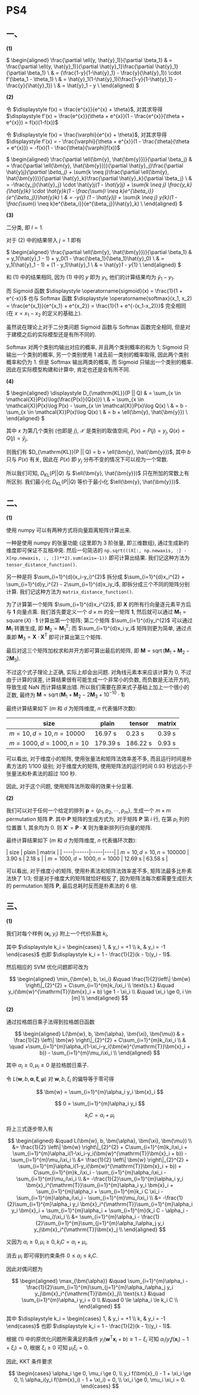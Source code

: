 # PS4

## 一、

**(1)**

$
\begin{aligned}
\frac{\partial \ell(y, \hat{y}_1)}{\partial \beta_1}
& = \frac{\partial \ell(y, \hat{y}_1)}{\partial \hat{y}_1}\frac{\partial \hat{y}_1}{\partial \beta_1}  \\
& = (\frac{1-y}{1-\hat{y}_1} - \frac{y}{\hat{y}_1}) \cdot f'(\beta_1 - \theta_1)  \\
& = \hat{y}_1(1-\hat{y}_1)(\frac{1-y}{1-\hat{y}_1} - \frac{y}{\hat{y}_1})  \\
& = \hat{y}_1 - y  \\
\end{aligned}
$

**(2)**

令 $\displaystyle f(x) = \frac{e^{x}}{e^{x} + \theta}$, 对其求导得 $\displaystyle f'(x) = \frac{e^{x}}{\theta + e^{x}}(1 - \frac{e^{x}}{\theta + e^{x}}) = f(x)(1-f(x))$

令 $\displaystyle f(x) = \frac{\varphi}{e^{x} + \theta}$, 对其求导得 $\displaystyle f'(x) = - \frac{\varphi}{\theta + e^{x}}(1 - \frac{\theta}{\theta + e^{x}}) = -f(x)(1 - \frac{\theta}{\varphi}f(x))$

$
\begin{aligned}
\frac{\partial \ell(\bm{y}, \hat{\bm{y}})}{\partial \beta_j}
& = \frac{\partial \ell(\bm{y}, \hat{\bm{y}})}{\partial \hat{y}_j}\frac{\partial \hat{y}_j}{\partial \beta_j} + \sum_{k \neq j}\frac{\partial \ell(\bm{y}, \hat{\bm{y}})}{\partial \hat{y}_k}\frac{\partial \hat{y}_k}{\partial \beta_j} \\
& = -\frac{y_j}{\hat{y}_j} \cdot \hat{y}_j(1 - \hat{y}_j) + \sum_{k \neq j} \frac{y_k}{\hat{y}_k} \cdot \hat{y}_k(1 - \frac{\sum_{i \neq k}e^{\beta_i}}{e^{\beta_j}}\hat{y}_k) \\
& = -y_{j} (1 - \hat{y}_j) + \sum_{k \neq j} y_{k}(1 - \frac{\sum_{i \neq k}e^{\beta_i}}{e^{\beta_j}}\hat{y}_k) \\
\end{aligned}
$

**(3)**

二分类, 即 $l = 1$.

对于 (2) 中的结果带入 $j = 1$ 即有

$
\begin{aligned}
\frac{\partial \ell(\bm{y}, \hat{\bm{y}})}{\partial \beta_1}
& = y_1(\hat{y}_1 - 1) + y_0(1 - \frac{\beta_1}{\beta_1}\hat{y}_0) \\
& = y_1(\hat{y}_1 - 1) + (1 - y_1)\hat{y}_1 \\
& = \hat{y}_1 - y_{1} \\
\end{aligned}
$

和 (1) 中的结果相同, 因为 (1) 中的 $y$ 即为 $y_1$, 他们的计算结果均为 $\hat{y}_1 - y_1$.

而 Sigmoid 函数 $\displaystyle \operatorname{sigmoid}(x) = \frac{1}{1 + e^{-x}}$ 也与 Softmax 函数 $\displaystyle \operatorname{softmax}(x_1, x_2) = \frac{e^{x_1}}{e^{x_1} + e^{x_2}} = \frac{1}{1 + e^{-(x_1-x_2)}}$ 完全相同 (在 $x = x_1 - x_2$ 的定义的基础上).

虽然说在理论上对于二分类问题 Sigmoid 函数与 Softmax 函数完全相同, 但是对于建模之后的实际模型还是有所不同的.

Softmax 对两个类别均输出对应的概率, 并且两个类别概率的和为 $1$; Sigmoid 只输出一个类别的概率, 另一个类别使用 $1$ 减去前一类别的概率取得, 因此两个类别概率和仍为 $1$. 但是 Softmax 输出两类的概率, 而 Sigmoid 只输出一个类别的概率. 因此在实际模型构建和计算中, 肯定也还是会有所不同.

**(4)**

$
\begin{aligned}
\displaystyle D_{\mathrm{KL}}(P || Q) & = \sum_{x \in \mathcal{X}}P(x)\log(\frac{P(x)}{Q(x)})  \\
& = \sum_{x \in \mathcal{X}}P(x)\log P(x) - \sum_{x \in \mathcal{X}}P(x)\log Q(x)  \\
& = b - \sum_{x \in \mathcal{X}}P(x)\log Q(x)  \\
& = b + \ell(\bm{y}, \hat{\bm{y}})  \\
\end{aligned}
$

其中 $x$ 为第几个类别 (也即是 $j$), $\mathcal{X}$ 是类别的取值空间, $P(x) = P(j) = y_j, Q(x) = Q(j) = \hat{y}_j$,

则我们有 $D_{\mathrm{KL}}(P || Q) = b + \ell(\bm{y}, \hat{\bm{y}})$, 其中 $b$ 只与 $P(x)$ 有关, 因此在 $P(x)$ 即 $y_j$ 分布不变的情况下可以视为一个常数.

所以我们可知, $D_{\mathrm{KL}}(P || Q)$ 与 $\ell(\bm{y}, \hat{\bm{y}})$ 只在所加的常数上有所区别. 我们最小化 $D_{\mathrm{KL}}(P || Q)$ 等价于最小化 $\ell(\bm{y}, \hat{\bm{y}})$.


## 二、

**(1)**

使用 numpy 可以有两种方式将向量距离矩阵计算出来.

一种是使用 numpy 的张量功能 (这里即为 3 阶张量, 即三维数组), 通过生成新的维度即可保证不互相冲突. 然后一句简洁的 `np.sqrt(((X[:, np.newaxis, :] - X[np.newaxis, :, :])**2).sum(axis=-1))` 即可计算出结果. 我们记这种方法为 `tensor_distance_function()`.

另一种是将 $\sum_{i=1}^{d}(x_i-y_i)^{2}$ 拆分成 $\sum_{i=1}^{d}x_i^{2} + \sum_{i=1}^{d}y_i^{2} - 2\sum_{i=1}^{d}x_iy_i$, 即拆分成三个不同的矩阵分别计算. 我们记这种方法为 `matrix_distance_function()`.

为了计算第一个矩阵 $\sum_{i=1}^{d}x_i^{2}$, 即 $\bm{X}$ 的所有行向量逐元素平方后与 $\bm{1}$ 向量点乘. 我们首先要定义一个 $d \times m$ 的全一矩阵 $\bm{1}$, 然后就可以通过 $\bm{M}_1 = \operatorname{square}(X) \cdot \bm{1}$ 计算出第一个矩阵; 第二个矩阵 $\sum_{i=1}^{d}y_i^{2}$ 可以通过 $\bm{M}_1$ 转置生成, 即 $\bm{M}_2 = \bm{M}_1^{\mathrm{T}}$; 而 $\sum_{i=1}^{d}x_i y_i$ 矩阵则更为简单, 通过点乘即 $\bm{M}_3 = \bm{X} \cdot \bm{X}^{\mathrm{T}}$ 即可计算出第三个矩阵.

最后对这三个矩阵加权求和并开方即可算出最后的矩阵, 即 $\bm{M} = \operatorname{sqrt}(\bm{M}_1 + \bm{M}_2 - 2 \bm{M}_3)$.

不过这个式子理论上正确, 实际上却会出问题. 对角线元素本来应该计算为 $0$, 不过由于计算的误差, 计算结果很有可能生成一个非常小的负数, 而负数是无法开方的, 导致生成 $\mathrm{NaN}$ 而计算结果出错. 所以我们需要在原来式子基础上加上一个很小的正数, 最终为 $\bm{M} = \operatorname{sqrt}(\bm{M}_1 + \bm{M}_2 - 2 \bm{M}_3 + 10^{-10} \cdot \bm{1})$

最终计算结果如下 ($m$ 和 $d$ 为矩阵维度, $n$ 代表循环次数):

| size | plain | tensor | matrix |
| ----|------|-----|----|
| $m = 10, d = 10, n = 10000$ | $16.97 \text{ s}$ | $0.23 \text{ s}$ | $0.39 \text{ s}$ |
| $m = 1000, d = 1000, n = 10$ | $179.39 \text{ s}$ | $186.22 \text{ s}$ | $0.93 \text{ s}$ |

可以看出, 对于维度小的矩阵, 使用张量法和矩阵法效率差不多, 而且运行时间是朴素方法的 $1 / 100$ 级别; 对于维度大的矩阵, 使用矩阵法的运行时间 $0.93$ 秒远远小于张量法和朴素法的超过 $100$ 秒. 

因此, 对于这个问题, 使用矩阵法所取得的效果十分显著.

**(2)**

我们可以对于任何一个给定的排列 $\bm{p} = \{ p_1, p_2, \cdots, p_m \}$, 生成一个 $m \times m$ permutation 矩阵 $\bm{P}$. 其中 $\bm{P}$ 矩阵的生成方式为, 对于矩阵 $\bm{P}$ 第 $i$ 行, 在第 $p_i$ 列的位置置 $1$, 其余均为 $0$. 则 $\bm{X}' = \bm{P} \cdot \bm{X}$ 则为重新排列行向量的矩阵.

最终计算结果如下 ($m$ 和 $d$ 为矩阵维度, $n$ 代表循环次数):

| size | plain | matrix |
| ----|------|-----|----|
| $m = 10, d = 10, n = 100000$ | $3.90 \text{ s}$ | $2.18 \text{ s}$ |
| $m = 1000, d = 1000, n = 1000$ | $12.69 \text{ s}$ | $63.58 \text{ s}$ |

可以看出, 对于维度小的矩阵, 使用朴素法和矩阵法效率差不多, 矩阵法最多比朴素法快了 $1 / 3$; 但是对于维度大的矩阵就恰好相反了, 因为矩阵法每次都需要生成巨大的 permutation 矩阵 $\bm{P}$, 最后总耗时反而是朴素法的 $6$ 倍.


## 三、

**(1)**

我们对每个样例 $(\bm{x}_i, y_i)$ 附上一个代价系数 $k_i$,

其中 $\displaystyle k_i = \begin{cases} 1, & y_i = +1 \\ k, & y_i = -1 \end{cases}$ 也即 $\displaystyle k_i = 1 - \frac{1}{2}(k - 1)(y_i - 1)$.

然后相应的 SVM 优化问题即可改为

$$
\begin{aligned}
\min_{\bm{w}, b, \xi_i} &\quad \frac{1}{2}\left\| \bm{w} \right\|_{2}^{2} + C\sum_{i=1}^{m}k_i\xi_i \\
\text{s.t.}
&\quad y_i(\bm{w}^{\mathrm{T}}\bm{x}_i + b) \ge 1 - \xi_i  \\
&\quad \xi_i \ge 0, i \in [m]  \\
\end{aligned}
$$

**(2)**

通过拉格朗日乘子法得到拉格朗日函数

$$
\begin{aligned}
L(\bm{w}, b, \bm{\alpha}, \bm{\xi}, \bm{\mu}) & = \frac{1}{2} \left\| \bm{w} \right\|_{2}^{2} + C\sum_{i=1}^{m}k_i\xi_i  \\
& \quad +\sum_{i=1}^{m}\alpha_i(1-\xi_i-y_i(\bm{w}^{\mathrm{T}}\bm{x}_i + b)) - \sum_{i=1}^{m}\mu_i\xi_i  \\
\end{aligned}
$$

其中 $\alpha_i \ge 0, \mu_i \ge 0$ 是拉格朗日乘子.

令 $L(\bm{w}, b, \bm{\alpha}, \bm{\xi}, \bm{\mu})$ 对 $\bm{w}, b, \xi_i$ 的偏导等于零可得

$$
\bm{w} = \sum_{i=1}^{m}\alpha_i y_i \bm{x}_i
$$

$$
0 = \sum_{i=1}^{m}\alpha_i y_i
$$

$$
k_i C = \alpha_i + \mu_i
$$

将上三式逐步带入有

$$
\begin{aligned}
&\quad L(\bm{w}, b, \bm{\alpha}, \bm{\xi}, \bm{\mu}) \\
&= \frac{1}{2} \left\| \bm{w} \right\|_{2}^{2} + C\sum_{i=1}^{m}k_i\xi_i + \sum_{i=1}^{m}\alpha_i(1-\xi_i-y_i(\bm{w}^{\mathrm{T}}\bm{x}_i + b)) - \sum_{i=1}^{m}\mu_i\xi_i \\
&= \frac{1}{2} \left\| \bm{w} \right\|_{2}^{2} + \sum_{i=1}^{m}\alpha_i(1-y_i(\bm{w}^{\mathrm{T}}\bm{x}_i + b)) + C\sum_{i=1}^{m}k_i\xi_i - \sum_{i=1}^{m}\alpha_i\xi_i - \sum_{i=1}^{m}\mu_i\xi_i \\
&= -\frac{1}{2}\sum_{i=1}^{m}\alpha_i y_i \bm{x}_i^{\mathrm{T}}\sum_{i=1}^{m}\alpha_i y_i \bm{x}_i + \sum_{i=1}^{m}\alpha_i + \sum_{i=1}^{m}k_i C \xi_i - \sum_{i=1}^{m}\alpha_i\xi_i - \sum_{i=1}^{m}\mu_i\xi_i \\
&= -\frac{1}{2}\sum_{i=1}^{m}\alpha_i y_i \bm{x}_i^{\mathrm{T}}\sum_{i=1}^{m}\alpha_i y_i \bm{x}_i + \sum_{i=1}^{m}\alpha_i + \sum_{i=1}^{m}(k_i C - \alpha_i - \mu_i)\xi_i \\
&= \sum_{i=1}^{m}\alpha_i - \frac{1}{2}\sum_{i=1}^{m}\sum_{j=1}^{m}\alpha_i\alpha_j y_i y_j\bm{x}_i^{\mathrm{T}}\bm{x}_j \\
\end{aligned}
$$

又因为 $\alpha_i \ge 0, \mu_i \ge 0, k_i C = \alpha_i + \mu_i$,

消去 $\mu_i$ 即可得到约束条件 $0 \le \alpha_i \le k_i C$.

因此对偶问题为

$$
\begin{aligned}
\max_{\bm{\alpha}} &\quad \sum_{i=1}^{m}\alpha_i - \frac{1}{2}\sum_{i=1}^{m}\sum_{j=1}^{m}\alpha_i\alpha_j y_i y_j\bm{x}_i^{\mathrm{T}}\bm{x}_j\\
\text{s.t.}
&\quad \sum_{i=1}^{m}\alpha_i y_i = 0  \\
&\quad 0 \le \alpha_i \le k_i C  \\
\end{aligned}
$$

其中 $\displaystyle k_i = \begin{cases} 1, & y_i = +1 \\ k, & y_i = -1 \end{cases}$ 也即 $\displaystyle k_i = 1 - \frac{1}{2}(k - 1)(y_i - 1)$.

根据 (1) 中的原优化问题所需满足的条件 $y_i(\bm{w}^{\mathrm{T}}\bm{x}_i + b) \ge 1 - \xi_i$ 可知 $\alpha_i(y_i f(\bm{x}_i) - 1 + \xi_i) = 0$, 根据 $\xi_i \ge 0$ 可知 $\mu_i \xi_i = 0$.

因此, KKT 条件要求

$$
\begin{cases}
\alpha_i \ge 0, \mu_i \ge 0,  \\
y_i f(\bm{x}_i) - 1 + \xi_i \ge 0,  \\
\alpha_i(y_i f(\bm{x}_i) - 1 + \xi_i) = 0,  \\
\xi_i \ge 0, \mu_i \xi_i = 0.
\end{cases}
$$





